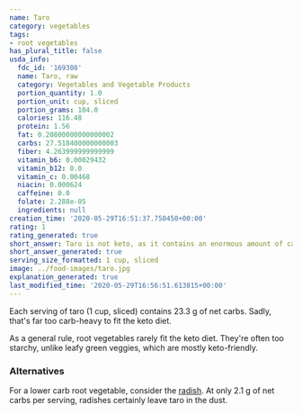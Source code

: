 ```yaml
---
name: Taro
category: vegetables
tags:
- root vegetables
has_plural_title: false
usda_info:
  fdc_id: '169308'
  name: Taro, raw
  category: Vegetables and Vegetable Products
  portion_quantity: 1.0
  portion_unit: cup, sliced
  portion_grams: 104.0
  calories: 116.48
  protein: 1.56
  fat: 0.20800000000000002
  carbs: 27.518400000000003
  fiber: 4.263999999999999
  vitamin_b6: 0.00029432
  vitamin_b12: 0.0
  vitamin_c: 0.00468
  niacin: 0.000624
  caffeine: 0.0
  folate: 2.288e-05
  ingredients: null
creation_time: '2020-05-29T16:51:37.750450+00:00'
rating: 1
rating_generated: true
short_answer: Taro is not keto, as it contains an enormous amount of carbs.
short_answer_generated: true
serving_size_formatted: 1 cup, sliced
image: ../food-images/taro.jpg
explanation_generated: true
last_modified_time: '2020-05-29T16:56:51.613815+00:00'
---
```

Each serving of taro (1 cup, sliced) contains 23.3 g of net carbs. Sadly, that's far too carb-heavy to fit the keto diet.

As a general rule, root vegetables rarely fit the keto diet. They're often too starchy, unlike leafy green veggies, which are mostly keto-friendly.

### Alternatives

For a lower carb root vegetable, consider the [radish](/radishes). At only 2.1 g of net carbs per serving, radishes certainly leave taro in the dust.
